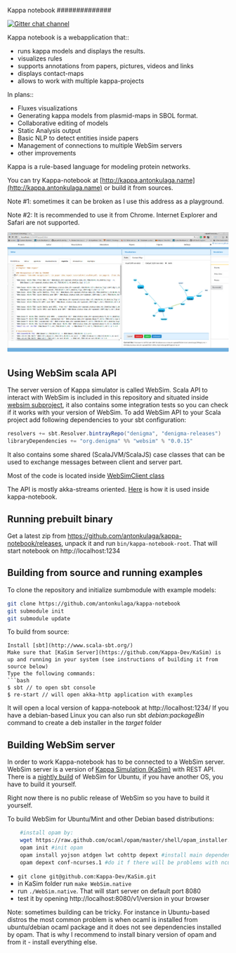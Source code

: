 Kappa notebook
##############

[![Gitter chat channel](https://badges.gitter.im/Join%20Chat.svg)](https://gitter.im/denigma/denigma-libs?utm_source=badge&utm_medium=badge&utm_campaign=pr-badge)

Kappa notebook is a webapplication that::
* runs kappa models and displays the results.
* visualizes rules
* supports annotations from papers, pictures, videos and links
* displays contact-maps
* allows to work with multiple kappa-projects
 
In plans::
* Fluxes visualizations
* Generating kappa models from plasmid-maps in SBOL format.
* Collaborative editing of models
* Static Analysis output
* Basic NLP to detect entities inside papers
* Management of connections to multiple WebSim servers
* other improvements

Kappa is a rule-based language for modeling protein networks.

You can try Kappa-notebook at [http://kappa.antonkulaga.name](http://kappa.antonkulaga.name) or build it from sources. 

Note #1: sometimes it can be broken as I use this address as a playground.

Note #2: It is recommended to use it from Chrome. Internet Explorer and Safari are not supported.

![Screenshot](/screenshot.jpg?raw=true "Kappa-notebook screenshot")


Using WebSim scala API
----------------------

The server version of Kappa simulator is called WebSim. Scala API to interact with WebSim is included in this repository
and situated inside [websim subproject](/websim), it also contains some integration tests so you can check if it works with your version of WebSim.
To add WebSim API to your Scala project add following dependencies to your sbt configuration:
```sbt
resolvers += sbt.Resolver.bintrayRepo("denigma", "denigma-releases")
libraryDependencies += "org.denigma" %% "websim" % "0.0.15"
```
It also contains some shared (ScalaJVM/ScalaJS) case classes that can be used to exchange messages between client and server part.

Most of the code is located inside [WebSimClient class](/websim/jvm/src/main/scala/org/denigma/kappa/notebook/services/WebSimClient.scala)

The API is mostly akka-streams oriented. [Here](/app/jvm/src/main/scala/org/denigma/kappa/notebook/communication/KappaServerActor.scala) is how it is used inside kappa-notebook.

Running prebuilt binary
-----------------------

Get a latest zip from https://github.com/antonkulaga/kappa-notebook/releases, unpack it and run `bin/kappa-notebook-root`.
That will start notebook on http://localhost:1234

Building from source and running examples
-----------------------------------------

To clone the repository and initialize sumbmodule with example models:
```bash
git clone https://github.com/antonkulaga/kappa-notebook
git submodule init
git submodule update
```
To build from source:
```
Install [sbt](http://www.scala-sbt.org/)
Make sure that [KaSim Server](https://github.com/Kappa-Dev/KaSim) is up and running in your system (see instructions of building it from source below)
Type the following commands:
```bash
$ sbt // to open sbt console
$ re-start // will open akka-http application with examples
```
It will open a local version of kappa-notebook at http://localhost:1234/ 
If you have a debian-based Linux you can also run sbt _debian:packageBin_ command to create a deb installer in the _target_ folder


Building WebSim server
----------------------

In order to work Kappa-notebook has to be connected to a WebSim server. 
WebSim server is a version of [Kappa Simulation (KaSim)](https://github.com/Kappa-Dev/KaSim) with REST API.
There is a [nightly build](http://www.kappalanguage.org/nightly-builds/WebSim_master_x86_64_ubuntu16.04) of WebSim for Ubuntu,
if you have another OS, you have to build it yourself.

Right now there is no public release of WebSim so you have to build it yourself.

To build WebSim for Ubuntu/Mint and other Debian based distributions:

```bash
    #install opam by:
    wget https://raw.github.com/ocaml/opam/master/shell/opam_installer.sh -O - | sh -s /usr/local/bin
    opam init #init opam
    opam install yojson atdgen lwt cohttp depext #install main dependencies
    opam depext conf-ncurses.1 #do it f there will be problems with ncurses and run installation of dependencies after it
```

 * `git clone git@github.com:Kappa-Dev/KaSim.git`
 * in KaSim folder run `make WebSim.native`
 * run `./WebSim.native`. That will start server on default port 8080
 * test it by opening http://localhost:8080/v1/version in your browser
    
Note: sometimes building can be tricky. For instance in Ubuntu-based distros the most common problem is when ocaml is installed from ubuntu/debian ocaml package and it does not see dependencies installed by opam.
That is why I recommend to install binary version of opam and from it - install everything else.